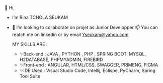 👋 Hi, 
- I’m Rina TCHOLA SEUKAM
- 💞️ I’m looking to collaborate on projet as Junior Developper
📫 You can reatch me on linkedin or by email Yseukam@yahoo.com

  MY SKILLS ARE : 
  - ✨Back-end : JAVA , PYTHON , PHP , SPRING BOOT, MYSQL, H2DATABASE, PHPMYADMIN, FIREBIRD
  - ✨Front-end : ANGULAR, HTML/CSS, SWAGGER, PRIMENG, FIGMA
  - ✨IDE Used : Visual Studio Code, Intellij, Eclispe, PyCharm, Spring Tool Suite

<!---
RiTchola/RiTchola is a ✨ special ✨ repository because its `README.md` (this file) appears on your GitHub profile.
You can click the Preview link to take a look at your changes.
--->
